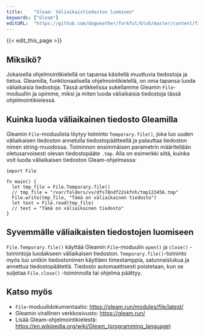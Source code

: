 ```yaml
---
title:    "Gleam: Väliaikaistiedoston luominen"
keywords: ["Gleam"]
editURL:  "https://github.com/dogweather/forkful/blob/master/content/fi/gleam/creating-a-temporary-file.md"
---
```


{{< edit_this_page >}}

## Miksikö?

Jokaisella ohjelmointikielellä on tapansa käsitellä muuttuvia tiedostoja ja tietoa. Gleamilla, funktionaalisella ohjelmointikielellä, on oma tapansa luoda väliaikaisia tiedostoja. Tässä artikkelissa sukellamme Gleamin `File`-moduuliin ja opimme, miksi ja miten luoda väliaikaisia tiedostoja tässä ohjelmointikielessä.

## Kuinka luoda väliaikainen tiedosto Gleamilla

Gleamin `File`-moduulista löytyy toiminto `Temporary.file()`, joka luo uuden väliaikaisen tiedoston annetulla tiedostopäätteellä ja palauttaa tiedoston nimen string-muodossa. Toiminnon ensimmäisen parametrin määritellään oletusarvoisesti olevan tiedostopääte `.tmp`. Alla on esimerkki siitä, kuinka voit luoda väliaikaisen tiedoston Gleam-ohjelmassa:

```Gleam
import File

fn main() {
  let tmp_file = File.Temporary.file()
  // tmp_file = "/var/folders/vv/dfs78ndf22skfnh/tmp123456.tmp"
  File.write(tmp_file, "Tämä on väliaikainen tiedosto")
  let text = File.read(tmp_file)
  // text = "Tämä on väliaikainen tiedosto"
}
```

## Syvemmälle väliaikaisten tiedostojen luomiseen

`File.Temporary.file()` käyttää Gleamin `File`-moduulin `open()` ja `close()` -toimintoja luodakseen väliaikaisen tiedoston. `Temporary.file()`-toiminto myös luo uniikin tiedostonimen käyttäen timestamppia, satunnaislukua ja annettua tiedostopäätettä. Tiedosto automaattisesti poistetaan, kun se suljetaa `File.close()` -toiminnolla tai ohjelma päättyy.

## Katso myös

- `File`-moduulidokumentaatio: https://gleam.run/modules/file/latest/
- Gleamin virallinen verkkosivusto: https://gleam.run/
- Lisää Gleam-ohjelmointikielestä: https://en.wikipedia.org/wiki/Gleam_(programming_language)